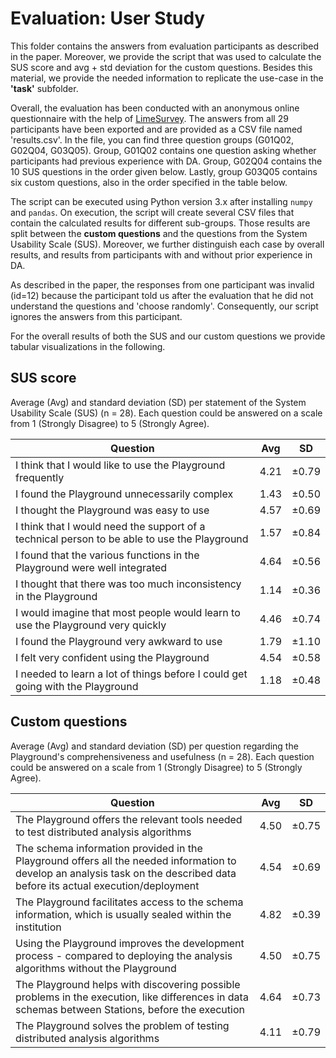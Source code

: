 # Evaluation: User Study

This folder contains the answers from evaluation participants as described in the paper. Moreover, we provide the script that was used to calculate the SUS score and avg + std deviation for the custom questions. Besides this material, we provide the needed information to replicate the use-case in the **'task'** subfolder.

Overall, the evaluation has been conducted with an anonymous online questionnaire with the help of [LimeSurvey](https://www.limesurvey.org/de/). The answers from all 29 participants have been exported and are provided as a CSV file named 'results.csv'. In the file, you can find three question groups (G01Q02, G02Q04, G03Q05). Group, G01Q02 contains one question asking whether participants had previous experience with DA. Group, G02Q04 contains the 10 SUS questions in the order given below. Lastly, group G03Q05 contains six custom questions, also in the order specified in the table below.

The script can be executed using Python version 3.x after installing ```numpy``` and ```pandas```. On execution, the script will create several CSV files that contain the calculated results for different sub-groups. Those results are split between the **custom questions** and the questions from the System Usability Scale (SUS). Moreover, we further distinguish each case by overall results, and results from participants with and without prior experience in DA.

As described in the paper, the responses from one participant was invalid (id=12) because the participant told us after the evaluation that he did not understand the questions and 'choose randomly'. Consequently, our script ignores the answers from this participant.

For the overall results of both the SUS and our custom questions we provide tabular visualizations in the following.

## SUS score

Average (Avg) and standard deviation (SD) per statement of the System Usability Scale (SUS) (n = 28). Each question could be answered on a scale from 1 (Strongly Disagree) to 5 (Strongly Agree).

| Question                                                                                     | Avg  | SD    |
|----------------------------------------------------------------------------------------------|------|-------|
| I think that I would like to use the Playground frequently                                   | 4.21 | ±0.79 |
| I found the Playground unnecessarily complex                                                 | 1.43 | ±0.50 |
| I thought the Playground was easy to use                                                     | 4.57 | ±0.69 |
| I think that I would need the support of a technical person to be able to use the Playground | 1.57 | ±0.84 |
| I found that the various functions in the Playground were well integrated                    | 4.64 | ±0.56 |
| I thought that there was too much inconsistency in the Playground                            | 1.14 | ±0.36 |
| I would imagine that most people would learn to use the Playground very quickly              | 4.46 | ±0.74 |
| I found the Playground very awkward to use                                                   | 1.79 | ±1.10 |
| I felt very confident using the Playground                                                   | 4.54 | ±0.58 |
| I needed to learn a lot of things before I could get going with the Playground               | 1.18 | ±0.48 |


## Custom questions

Average (Avg) and standard deviation (SD) per question regarding the Playground's comprehensiveness and usefulness (n = 28). Each question could be answered on a scale from 1 (Strongly Disagree) to 5 (Strongly Agree).

| Question                                                                                                                                                                     | Avg  | SD    |
|------------------------------------------------------------------------------------------------------------------------------------------------------------------------------|------|-------|
| The Playground offers the relevant tools needed to test distributed analysis algorithms                                                                                      | 4.50 | ±0.75 |
| The schema information provided in the Playground offers all the needed information to develop an analysis task on the described data before its actual execution/deployment | 4.54 | ±0.69 |
| The Playground facilitates access to the schema information, which is usually sealed within the institution                                                                  | 4.82 | ±0.39 |
| Using the Playground improves the development process - compared to deploying the analysis algorithms without the Playground                                                 | 4.50 | ±0.75 |
| The Playground helps with discovering possible problems in the execution, like differences in data schemas between Stations, before the execution                            | 4.64 | ±0.73 |
| The Playground solves the problem of testing distributed analysis algorithms                                                                                                 | 4.11 | ±0.79 |